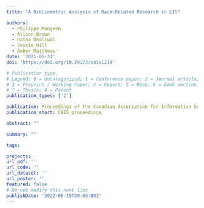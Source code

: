 ```yaml
---
title: "A Bibliometric Analysis of Race-Related Research in LIS"

authors:
  - Philippe Mongeon
  - Alison Brown
  - Ratna Dhaliwal
  - Jessie Hill
  - Amber Matthews
date: '2021-05-31'
doi: 'https://doi.org/10.29173/cais1219'

# Publication type.
# Legend: 0 = Uncategorized; 1 = Conference paper; 2 = Journal article;
# 3 = Preprint / Working Paper; 4 = Report; 5 = Book; 6 = Book section;
# 7 = Thesis; 8 = Patent
publication_types: ['2']

publication: Proceedings of the Canadian Association for Information Science conference
publication_short: CAIS proceedings

abstract: ""

summary: ""

tags:

projects:
url_pdf: ''
url_code: ''
url_dataset: ''
url_poster: ''
featured: false
# Do not modify this next line
publishDate: '2022-06-15T00:00:00Z'
---
```

